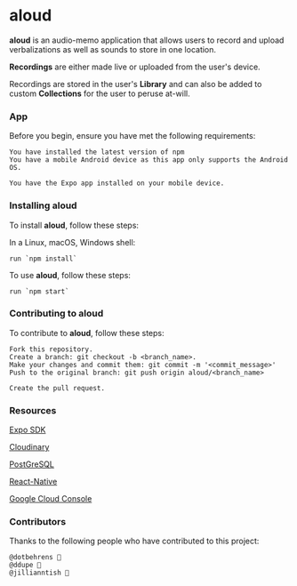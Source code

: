 # aloud


__aloud__ is an audio-memo application that allows users to record and upload verbalizations
as well as sounds to store in one location.

__Recordings__ are either made live or uploaded from the user's device.

Recordings are stored in the user's __Library__ and can also be added to custom __Collections__
for the user to peruse at-will.

### App
Before you begin, ensure you have met the following requirements:

    You have installed the latest version of npm 
    You have a mobile Android device as this app only supports the Android OS.

    You have the Expo app installed on your mobile device.

### Installing aloud

To install __aloud__, follow these steps:

In a Linux, macOS, Windows shell:

    run `npm install`


To use __aloud__, follow these steps:

    run `npm start`

### Contributing to __aloud__

To contribute to __aloud__, follow these steps:

    Fork this repository.
    Create a branch: git checkout -b <branch_name>.
    Make your changes and commit them: git commit -m '<commit_message>'
    Push to the original branch: git push origin aloud/<branch_name>

    Create the pull request.

### Resources
[Expo SDK](https://docs.expo.io/versions/latest/sdk/overview/)

[Cloudinary](https://cloudinary.com/documentation/image_upload_api_reference)

[PostGreSQL](https://www.postgresql.org/docs/)

[React-Native](https://facebook.github.io/react-native/docs/components-and-apis.html)

[Google Cloud Console](https://console.cloud.google.com/?pli=1)

### Contributors

Thanks to the following people who have contributed to this project:

    @dotbehrens 📖
    @ddupe 🐛
    @jillianntish 🐛
